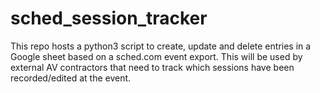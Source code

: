 # sched_session_tracker
This repo hosts a python3 script to create, update and delete entries in a Google sheet based on a sched.com event export. This will be used by external AV contractors that need to track which sessions have been recorded/edited at the event. 
